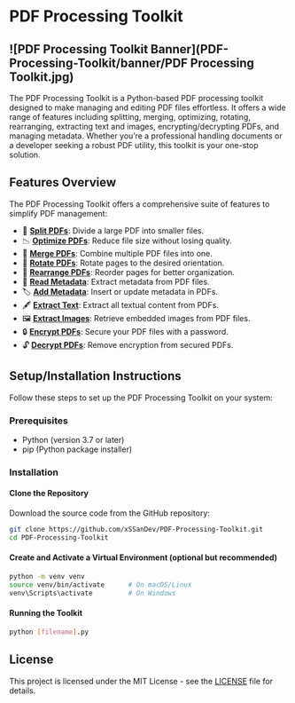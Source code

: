 # PDF Processing Toolkit

## ![PDF Processing Toolkit Banner](PDF-Processing-Toolkit/banner/PDF Processing Toolkit.jpg)

The PDF Processing Toolkit is a Python-based PDF processing toolkit designed to make managing and editing PDF files effortless. It offers a wide range of features including splitting, merging, optimizing, rotating, rearranging, extracting text and images, encrypting/decrypting PDFs, and managing metadata. Whether you’re a professional handling documents or a developer seeking a robust PDF utility, this toolkit is your one-stop solution.

## Features Overview

The PDF Processing Toolkit offers a comprehensive suite of features to simplify PDF management:

- 📄 [**Split PDFs**](PDF-Processing-Toolkit/src/Split_PDFs.py): Divide a large PDF into smaller files.
- 📉 [**Optimize PDFs**](#optimize-pdfs): Reduce file size without losing quality.
- 📑 [**Merge PDFs**](#merge-pdfs): Combine multiple PDF files into one.
- 🔄 [**Rotate PDFs**](#rotate-pdfs): Rotate pages to the desired orientation.
- 🔀 [**Rearrange PDFs**](#rearrange-pdfs): Reorder pages for better organization.
- 📝 [**Read Metadata**](#read-metadata): Extract metadata from PDF files.
- 🏷️ [**Add Metadata**](#add-metadata): Insert or update metadata in PDFs.
- 🖋️ [**Extract Text**](#extract-text): Extract all textual content from PDFs.
- 🖼️ [**Extract Images**](#extract-images): Retrieve embedded images from PDF files.
- 🔒 [**Encrypt PDFs**](#encrypt-pdfs): Secure your PDF files with a password.
- 🔓 [**Decrypt PDFs**](#decrypt-pdfs): Remove encryption from secured PDFs.

## Setup/Installation Instructions

Follow these steps to set up the PDF Processing Toolkit on your system:

### Prerequisites

- Python (version 3.7 or later)
- pip (Python package installer)

### Installation

#### Clone the Repository

Download the source code from the GitHub repository:

```bash
git clone https://github.com/xSSanDev/PDF-Processing-Toolkit.git
cd PDF-Processing-Toolkit
```
#### Create and Activate a Virtual Environment (optional but recommended)
```bash
python -m venv venv
source venv/bin/activate      # On macOS/Linux
venv\Scripts\activate         # On Windows
```
#### Running the Toolkit
```bash
python [filename].py
```
## License

This project is licensed under the MIT License - see the [LICENSE](PDF-Processing-Toolkit/LICENSE) file for details.
